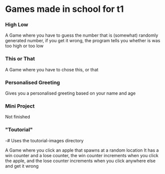 # Games made in school for t1

### High Low

A Game where you have to guess the number that is (somewhat) randomly generated number, if you get it wrong, the program tells you whether is was too high or too low

### This or That

A Game where you have to chose this, or that

### Personalised Greeting

Gives you a personalised greeting based on your name and age

### Mini Project

Not finished

### "Toutorial"
-# Uses the toutorial-images directory

A Game where you click an apple that spawns at a random location
It has a win counter and a lose counter, the win counter increments when you click the apple, and the lose counter increments when you click anywhere else and get it wrong